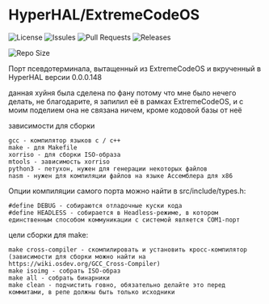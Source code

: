 # HyperHAL/ExtremeCodeOS

![License](https://img.shields.io/github/license/ShakalnyKot/HH_ExtremeCodeOS?style=flat-square)
![Issules](https://img.shields.io/github/issues/ShakalnyKot/HH_ExtremeCodeOS?style=flat-square)
![Pull Requests](https://img.shields.io/github/issues-pr/ShakalnyKot/HH_ExtremeCodeOS?style=flat-square)
![Releases](https://img.shields.io/github/v/release/ShakalnyKot/HH_ExtremeCodeOS?style=flat-square)

![Repo Size](https://img.shields.io/github/repo-size/ShakalnyKot/HH_ExtremeCodeOS?style=flat-square)

Порт псевдотерминала, вытащенный из ExtremeCodeOS и вкрученный в HyperHAL 
версии 0.0.0.148

данная хуйня была сделена по фану потому что мне было нечего делать, не благодарите, я запилил её в рамках ExtremeCodeOS, и с моим поделием она не связана ничем, кроме кодовой базы от неё

зависимости для сборки
```
gcc - компилятор языков c / c++
make - для Makefile
xorriso - для сборки ISO-образа
mtools - зависимость xorriso
python3 - петухон, нужен для генерации некоторых файлов
nasm - нужен для компиляции файлов на языке Ассемблера для x86
```

Опции компиляции самого порта можно найти в src/include/types.h:

```
#define DEBUG - собираются отладочные куски кода
#define HEADLESS - собирается в Headless-режиме, в котором единственным способом коммуникации с системой является COM1-порт
```

цели сборки для make:
```
make cross-compiler - скомпилировать и установить кросс-компилятор (зависимости для сборки можно найти на https://wiki.osdev.org/GCC_Cross-Compiler)
make isoimg - собрать ISO-образ
make all - собрать бинарники
make clean - подчистить говно, обязательно делайте это перед коммитами, в репе должны быть только исходники
```